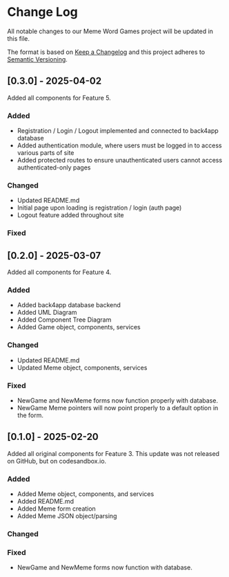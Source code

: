 
# Change Log
All notable changes to our Meme Word Games project will be updated in this file.
 
The format is based on [Keep a Changelog](http://keepachangelog.com/)
and this project adheres to [Semantic Versioning](http://semver.org/).

## [0.3.0] - 2025-04-02
  
Added all components for Feature 5.
 
### Added
- Registration / Login / Logout implemented and connected to back4app database
- Added authentication module, where users must be logged in to access various parts of site
- Added protected routes to ensure unauthenticated users cannot access authenticated-only pages

### Changed
  
- Updated README.md
- Initial page upon loading is registration / login (auth page)
- Logout feature added throughout site
 
### Fixed


## [0.2.0] - 2025-03-07
  
Added all components for Feature 4.
 
### Added
- Added back4app database backend
- Added UML Diagram
- Added Component Tree Diagram
- Added Game object, components, services

### Changed
  
- Updated README.md
- Updated Meme object, components, services
 
### Fixed
 
- NewGame and NewMeme forms now function properly with database.
- NewGame Meme pointers will now point properly to a default option in the form.
 

## [0.1.0] - 2025-02-20
  
Added all original components for Feature 3. This update was not released on GitHub, but on codesandbox.io.
 
### Added
- Added Meme object, components, and services
- Added README.md
- Added Meme form creation
- Added Meme JSON object/parsing

### Changed
 
### Fixed
 
- NewGame and NewMeme forms now function with database.
